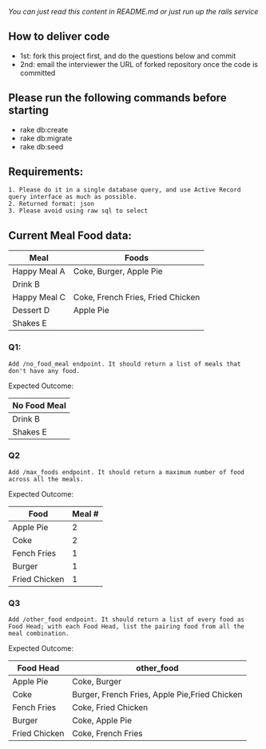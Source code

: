 _You can just read this content in README.md or just run up the rails service_

## How to deliver code
* 1st: fork this project first, and do the questions below and commit
* 2nd: email the interviewer the URL of forked repository once the code is committed

## Please run the following commands before starting
* rake db:create
* rake db:migrate
* rake db:seed

## Requirements:
    1. Please do it in a single database query, and use Active Record query interface as much as possible.
    2. Returned format: json
    3. Please avoid using raw sql to select

## Current Meal Food data:

|Meal          |Foods                                |
|--------------|-------------------------------------|
|Happy Meal A  |Coke, Burger, Apple Pie              |
|Drink B       |
|Happy Meal C  |Coke, French Fries, Fried Chicken    |
|Dessert D     |Apple Pie                            |
|Shakes E      |



### Q1:
	Add /no_food_meal endpoint. It should return a list of meals that don't have any food.

Expected Outcome:

|No Food Meal       |
|-------------------|
|Drink B            |
|Shakes E           |


### Q2
	Add /max_foods endpoint. It should return a maximum number of food across all the meals.

Expected Outcome:

|Food          |Meal #  |
|--------------|--------|
|Apple Pie     |2       |
|Coke          |2       |
|Fench Fries   |1       |
|Burger        |1       |
|Fried Chicken |1       |


### Q3
	Add /other_food endpoint. It should return a list of every food as Food Head; with each Food Head, list the pairing food from all the meal combination.

Expected Outcome:

|Food Head     |other_food                                   |
|--------------|---------------------------------------------|
|Apple Pie     |Coke, Burger                                 |
|Coke          |Burger, French Fries, Apple Pie,Fried Chicken|
|Fench Fries   |Coke, Fried Chicken                          |
|Burger        |Coke, Apple Pie                              |
|Fried Chicken |Coke, French Fries                           |
